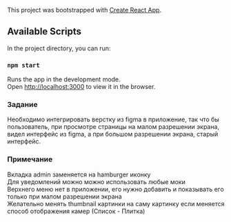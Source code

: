 This project was bootstrapped with [Create React App](https://github.com/facebook/create-react-app).

## Available Scripts

In the project directory, you can run:

### `npm start`

Runs the app in the development mode.<br />
Open [http://localhost:3000](http://localhost:3000) to view it in the browser.


### Задание

Необходимо интегрировать верстку из figma в приложение, так что бы пользователь, при просмотре страницы на малом разрешении экрана, видел интерфейс из figma, а при большом разрешении экрана, старый интерфейс.

### Примечание

Вкладка admin заменяется на hamburger иконку<br />
Для уведомлений можно можно использовать любые моки<br />
Верхнего меню нет в приложении, его нужно добавить и показывать его только при малом разрешении экрана<br />
Желательно менять thumbnail картинки на саму картинку если меняется способ отображения камер (Список - Плитка)<br />
